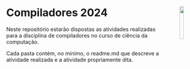 <div align="center">
<img src="https://cdn.discordapp.com/attachments/1017139709090209824/1229511491695153243/tipo_ufj.png?ex=662ff2ce&is=661d7dce&hm=1f9976da7f2f095076bea00253d22f25016e2932fc9d289b9d45fa5831ae74ee&" align="right" width=15%>

<h1 align="left">Compiladores 2024</h1>
</div>


<p>Neste repositório estarão dispostas as atividades realizadas para a disciplina de compiladores no curso de ciência da computação.</p>
<p>Cada pasta contém, no mínimo, o readme.md que descreve a atividade realizada e a atividade propriamente dita.</p>

